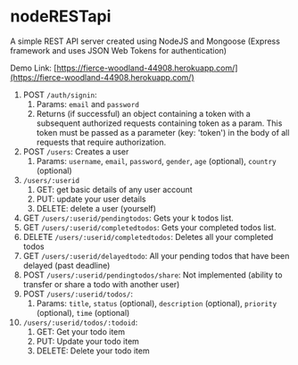 # nodeRESTapi

A simple REST API server created using NodeJS and Mongoose (Express framework and uses JSON Web Tokens for authentication)

Demo Link: [https://fierce-woodland-44908.herokuapp.com/](https://fierce-woodland-44908.herokuapp.com/)

1. POST `/auth/signin`: 
    1. Params: `email` and `password`
    2. Returns (if successful) an object containing a token with a subsequent authorized requests containing token as a param. This token must be passed as a parameter (key: 'token') in the body of all requests that require authorization.
2. POST `/users`: Creates a user
	1. Params: `username`, `email`, `password`, `gender`, `age` (optional), `country` (optional)
3. `/users/:userid`
    1. GET: get basic details of any user account
    2. PUT: update your user details
    3. DELETE: delete a user (yourself)
4. GET `/users/:userid/pendingtodos`: Gets your k todos list.
5. GET `/users/:userid/completedtodos`: Gets your completed todos list.
6. DELETE `/users/:userid/completedtodos`: Deletes all your completed todos
7. GET `/users/:userid/delayedtodo`: All your pending todos that have been delayed (past deadline)
8. POST `/users/:userid/pendingtodos/share`: Not implemented (ability to transfer or share a todo with another user)
9. POST `/users/:userid/todos/`:
	1. Params: `title`, `status` (optional), `description` (optional), `priority` (optional), `time` (optional)
10. `/users/:userid/todos/:todoid`:
    1. GET: Get your todo item
    2. PUT: Update your todo item
    3. DELETE: Delete your todo item
